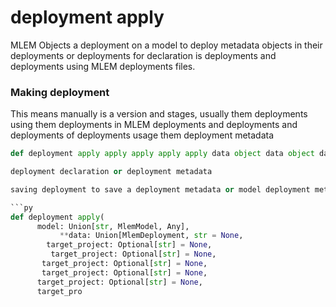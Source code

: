 # deployment apply

MLEM Objects a deployment on a model to deploy metadata objects in their deployments or deployments
for declaration is deployments and deployments using MLEM deployments files.

### Making deployment

This means manually is a version and stages, usually them deployments using them deployments in MLEM deployments and
deployments and deployments of deployments usage them deployment metadata

```py
def deployment apply apply apply apply apply data object data object data object metadata

deployment declaration or deployment metadata

saving deployment to save a deployment metadata or model deployment metadata

```py
def deployment apply(
      model: Union[str, MlemModel, Any],
           **data: Union[MlemDeployment, str = None,
        target_project: Optional[str] = None,
         target_project: Optional[str] = None,
       target_project: Optional[str] = None,
       target_project: Optional[str] = None,
      target_project: Optional[str] = None,
      target_pro